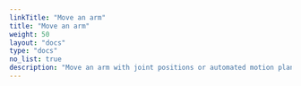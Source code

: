 ```yaml
---
linkTitle: "Move an arm"
title: "Move an arm"
weight: 50
layout: "docs"
type: "docs"
no_list: true
description: "Move an arm with joint positions or automated motion planning."
---
```


